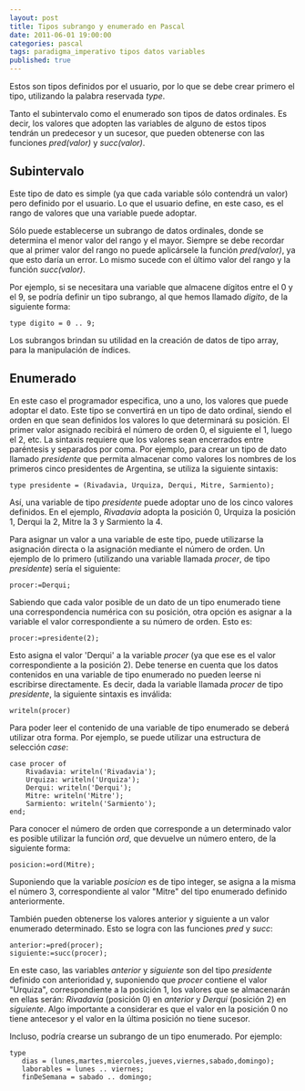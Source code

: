 ```yaml
---
layout: post
title: Tipos subrango y enumerado en Pascal
date: 2011-06-01 19:00:00
categories: pascal
tags: paradigma_imperativo tipos datos variables
published: true
---
```


Estos son tipos definidos por el usuario, por lo que se debe crear primero el tipo, utilizando la palabra reservada _type_.

Tanto el subintervalo como el enumerado son tipos de datos ordinales. Es decir, los valores que adopten las variables de alguno de estos tipos tendrán un predecesor y un sucesor, que pueden obtenerse con las funciones _pred(valor)_ y _succ(valor)_.

## Subintervalo

Este tipo de dato es simple (ya que cada variable sólo contendrá un valor) pero definido por el usuario. Lo que el usuario define, en este caso, es el rango de valores que una variable puede adoptar.

Sólo puede establecerse un subrango de datos ordinales, donde se determina el menor valor del rango y el mayor. Siempre se debe recordar que al primer valor del rango no puede aplicársele la función _pred(valor)_, ya que esto daría un error. Lo mismo sucede con el último valor del rango y la función _succ(valor)_.

Por ejemplo, si se necesitara una variable que almacene dígitos entre el 0 y el 9, se podría definir un tipo subrango, al que hemos llamado _digito_, de la siguiente forma:
<pre><code>type digito = 0 .. 9;</code></pre>

Los subrangos brindan su utilidad en la creación de datos de tipo array, para la manipulación de índices.


## Enumerado

En este caso el programador especifica, uno a uno, los valores que puede adoptar el dato. Este tipo se convertirá en un tipo de dato ordinal, siendo el orden en que sean definidos los valores lo que determinará su posición. El primer valor asignado recibirá el número de orden 0, el siguiente el 1, luego el 2, etc. La sintaxis requiere que los valores sean encerrados entre paréntesis y separados por coma. Por ejemplo, para crear un tipo de dato llamado _presidente_ que permita almacenar como valores los nombres de los primeros cinco presidentes de Argentina, se utiliza la siguiente sintaxis:

<pre><code>type presidente = (Rivadavia, Urquiza, Derqui, Mitre, Sarmiento);</code></pre>

Así, una variable de tipo _presidente_ puede adoptar uno de los cinco valores definidos. En el ejemplo, _Rivadavia_ adopta la posición 0, Urquiza la posición 1, Derqui la 2, Mitre la 3 y Sarmiento la 4.

Para asignar un valor a una variable de este tipo, puede utilizarse la asignación directa o la asignación mediante el número de orden. Un ejemplo de lo primero (utilizando una variable llamada _procer_, de tipo _presidente_) sería el siguiente: 
<pre><code>procer:=Derqui;</code></pre>

Sabiendo que cada valor posible de un dato de un tipo enumerado tiene una correspondencia numérica con su posición, otra opción es asignar a la variable el valor correspondiente a su número de orden. Esto es:
<pre><code>procer:=presidente(2);</code></pre>
Esto asigna el valor 'Derqui' a la variable _procer_ (ya que ese es el valor correspondiente a la posición 2). Debe tenerse en cuenta que los datos contenidos en una variable de tipo enumerado no pueden leerse ni escribirse directamente. Es decir, dada la variable llamada _procer_ de tipo _presidente_, la siguiente sintaxis es inválida:
<pre><code>writeln(procer)</code></pre>
Para poder leer el contenido de una variable de tipo enumerado se deberá utilizar otra forma. Por ejemplo, se puede utilizar una estructura de selección _case_:

<pre><code>case procer of
    Rivadavia: writeln('Rivadavia');
    Urquiza: writeln('Urquiza');
    Derqui: writeln('Derqui');
    Mitre: writeln('Mitre');
    Sarmiento: writeln('Sarmiento');
end;</code></pre>

Para conocer el número de orden que corresponde a un determinado valor es posible utilizar la función _ord_, que devuelve un número entero, de la siguiente forma:
<pre><code>posicion:=ord(Mitre);</code></pre>

Suponiendo que la variable _posicion_ es de tipo integer, se asigna a la misma el número 3, correspondiente al valor "Mitre" del tipo enumerado definido anteriormente.

También pueden obtenerse los valores anterior y siguiente a un valor enumerado determinado. Esto se logra con las funciones _pred_ y _succ_:

<pre><code>anterior:=pred(procer);
siguiente:=succ(procer);</code></pre>

En este caso, las variables _anterior_ y _siguiente_ son del tipo _presidente_ definido con anterioridad y, suponiendo que _procer_ contiene el valor "Urquiza", correspondiente a la posición 1, los valores que se almacenarán en ellas serán: _Rivadavia_ (posición 0) en _anterior_ y _Derqui_ (posición 2) en _siguiente_. Algo importante a considerar es que el valor en la posición 0 no tiene antecesor y el valor en la última posición no tiene sucesor.


Incluso, podría crearse un subrango de un tipo enumerado. Por ejemplo:

<pre><code>type  
   dias = (lunes,martes,miercoles,jueves,viernes,sabado,domingo);  
   laborables = lunes .. viernes;  
   finDeSemana = sabado .. domingo;</code></pre>


